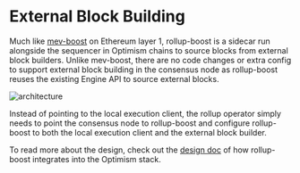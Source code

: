 # External Block Building

Much like [mev-boost](https://github.com/flashbots/mev-boost) on Ethereum layer 1, rollup-boost is a sidecar run alongside the sequencer in Optimism chains to source blocks from external block builders. Unlike mev-boost, there are no code changes or extra config to support external block building in the consensus node as rollup-boost reuses the existing Engine API to source external blocks.

![architecture](https://raw.githubusercontent.com/flashbots/rollup-boost/refs/heads/main/assets/rollup-boost-architecture.png)

Instead of pointing to the local execution client, the rollup operator simply needs to point the consensus node to rollup-boost and configure rollup-boost to both the local execution client and the external block builder. 

To read more about the design, check out the [design doc](https://github.com/ethereum-optimism/design-docs/blob/main/protocol/external-block-production.md) of how rollup-boost integrates into the Optimism stack.
